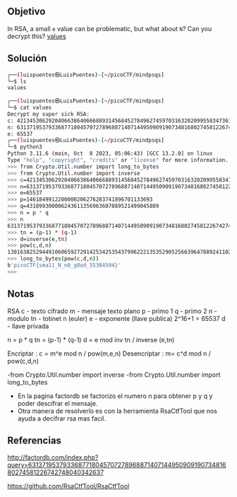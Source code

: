 ## Objetivo 
In RSA, a small `e` value can be problematic, but what about `N`? Can you decrypt this? [values](https://mercury.picoctf.net/static/bf5e2c8811afb4669f4a6850e097e8aa/values)

## Solución
```bash
┌──(luispuentes㉿LuisPuentes)-[~/picoCTF/mindpsqs]
└─$ ls
values
                                                                                                                                                                      
┌──(luispuentes㉿LuisPuentes)-[~/picoCTF/mindpsqs]
└─$ cat values    
Decrypt my super sick RSA:
c: 421345306292040663864066688931456845278496274597031632020995583473619804626233684
n: 631371953793368771804570727896887140714495090919073481680274581226742748040342637
e: 65537                                                                                                                                                                      
┌──(luispuentes㉿LuisPuentes)-[~/picoCTF/mindpsqs]
└─$ python3
Python 3.11.6 (main, Oct  8 2023, 05:06:43) [GCC 13.2.0] on linux
Type "help", "copyright", "credits" or "license" for more information.
>>> from Crypto.Util.number import long_to_bytes
>>> from Crypto.Util.number import inverse
>>> c=421345306292040663864066688931456845278496274597031632020995583473619804626233684
>>> n=631371953793368771804570727896887140714495090919073481680274581226742748040342637
>>> e=65537
>>> p=1461849912200000206276283741896701133693
>>> q=431899300006243611356963607089521499045809
>>> n = p * q
>>> n
631371953793368771804570727896887140714495090919073481680274581226742748040342637
>>> tn = (p-1) * (q-1)
>>> d=inverse(e,tn)
>>> pow(c,d,n)
13016382529449106065927291425342535437996222135352905256639647889241102700065917
>>> long_to_bytes(pow(c,d,n))
b'picoCTF{sma11_N_n0_g0od_55304594}'
>>>
```

## Notas
RSA
c - texto cifrado
m - mensaje texto plano
p - primo 1
q - primo 2
n - modulo
tn - totinet n (euler)
e - exponente (llave publica) 2^16+1 = 65537
d - llave privada

n = p * q
tn = (p-1) * (q-1)
d = e mod inv tn / inverse (e,tn)

Encriptar       : c = m^e mod n / pow(m,e,n)
Desencriptar : m= c^d mod n / pow(c,d,n)

-from Crypto.Util.number import inverse
-from Crypto.Util.number import long_to_bytes

 - En la pagina factordb se factorizo el numero n para obtener p y q y poder descifrar el mensaje.
 - Otra manera de resolverlo es con la herramienta RsaCtfTool que nos ayuda a decifrar rsa mas facil.
## Referencias
http://factordb.com/index.php?query=631371953793368771804570727896887140714495090919073481680274581226742748040342637

https://github.com/RsaCtfTool/RsaCtfTool